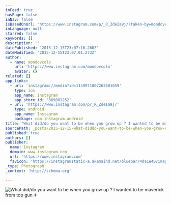 ```yaml
---
inFeed: true
hasPage: false
inNav: false
isBasedOnUrl: 'https://www.instagram.com/p/_R_ZdeIa9j/?taken-by=mondovcolo'
inLanguage: null
starred: false
keywords: []
description: ''
datePublished: '2015-12-15T23:07:16.260Z'
dateModified: '2015-12-15T23:07:01.273Z'
author:
  - name: mondovcolo
    url: 'https://www.instagram.com/mondovcolo'
    avatar: {}
related: []
app_links:
  - url: 'instagram://media?id=1139971007262601059'
    type: ios
    app_name: Instagram
    app_store_id: '389801252'
  - url: 'https://www.instagram.com/p/_R_ZdeIa9j/'
    type: android
    app_name: Instagram
    package: com.instagram.android
title: 'What did/do you want to be when you grow up ? I wanted to be maverick from top gun ✈ . . #colorado #rockymountainhigh #rockymountains #dreams #aerial #soco #aerialphotography #creator #construction #play #drone #cgo3 #cityscape #dronestagram #719 #720 #303 #landscape #travelcolorado #exploremore #q5004k #nofilter #yuneec @yuneecapv #potd #create #pueblocolorado'
sourcePath: _posts/2015-12-15-what-diddo-you-want-to-be-when-you-grow-up-i-wanted-to-be.md
published: true
authors: []
publisher:
  name: Instagram
  domain: www.instagram.com
  url: 'https://www.instagram.com'
  favicon: 'https://instagramstatic-a.akamaihd.net/bluebar/4da1e40/images/ico/favicon.ico'
_type: Photograph
_context: 'http://schema.org'

---
```

![What did/do you want to be when you grow up ? I wanted to be maverick from top gun ✈ ](https://s3-us-west-2.amazonaws.com/the-grid-img/p/1f7c4a868e954456ce73f7664fa4d2650bab2219.jpg)